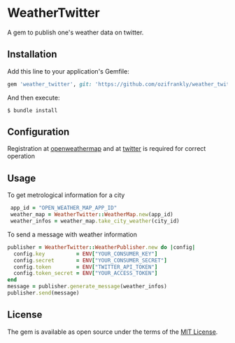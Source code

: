 # WeatherTwitter

A gem to publish one's weather data on twitter.

## Installation

Add this line to your application's Gemfile:

```ruby
gem 'weather_twitter', git: 'https://github.com/ozifrankly/weather_twitter'
```

And then execute:

    $ bundle install

## Configuration

Registration at [openweathermap](https://openweathermap.org/api) and at [twitter](https://apps.twitter.com/) is required for correct operation

## Usage

To get metrological information for a city

```ruby
 app_id = "OPEN_WEATHER_MAP_APP_ID"
 weather_map = WeatherTwitter::WeatherMap.new(app_id)
 weather_infos = weather_map.take_city_weather(city_id)
```

To send a message with weather information

```ruby
publisher = WeatherTwitter::WeatherPublisher.new do |config|
  config.key          = ENV["YOUR_CONSUMER_KEY"]
  config.secret       = ENV["YOUR_CONSUMER_SECRET"]
  config.token        = ENV["TWITTER_API_TOKEN"]
  config.token_secret = ENV["YOUR_ACCESS_TOKEN"]
end
message = publisher.generate_message(weather_infos)
publisher.send(message)
```


## License

The gem is available as open source under the terms of the [MIT License](https://opensource.org/licenses/MIT).
